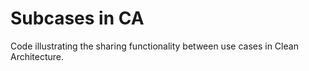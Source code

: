 # Subcases in CA

Code illustrating the sharing functionality between use cases in Clean Architecture.